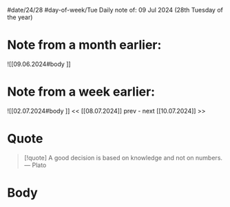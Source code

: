 
#date/24/28
#day-of-week/Tue
Daily note of: 09 Jul 2024 (28th Tuesday of the year)

# Note from a month earlier:
![[09.06.2024#body ]]

# Note from a week earlier:
![[02.07.2024#body ]]
 << [[08.07.2024]] prev - next [[10.07.2024]] >>
# Quote

> [!quote] A good decision is based on knowledge and not on numbers.
> — Plato
# Body

